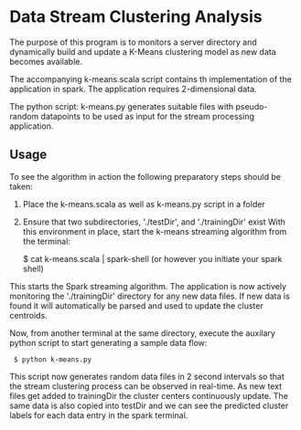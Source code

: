 # Data Stream Clustering Analysis

The purpose of this program is to monitors a server directory and dynamically build and update a K-Means clustering model as new data
becomes available. 

The accompanying k-means.scala script contains th implementation of the application in spark. The application requires 2-dimensional data.

The python script: k-means.py generates suitable files with pseudo-
random datapoints to be used as input for the stream processing application.


## Usage
To see the algorithm in action the following preparatory steps should be taken:
1. Place the k-means.scala as well as k-means.py script in a folder
2. Ensure that two subdirectories, './testDir', and './trainingDir' exist
With this environment in place, start the k-means streaming algorithm from the terminal:

    $ cat k-means.scala | spark-shell (or however you initiate your spark shell) 

This starts the Spark streaming algorithm. The application is now actively monitoring the './trainingDir'
directory for any new data files. If new data is found it will automatically be parsed and used to update the
cluster centroids.

Now, from another terminal at the same directory, execute the auxilary python script to start generating a
sample data flow:
    
     $ python k-means.py 

This script now generates random data files in 2 second intervals so that the stream clustering process
can be observed in real-time. As new text files get added to trainingDir the cluster centers
continuously update. The same data is also copied into testDir and we can see the predicted cluster
labels for each data entry in the spark terminal.
